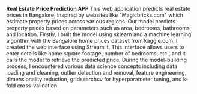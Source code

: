 **Real Estate Price Prediction APP**
This web application predicts real estate prices in Bangalore, inspired by websites like "Magicbricks.com" which estimate property prices across various regions. Our model predicts property prices based on parameters such as area, bedrooms, bathrooms, and location. Firstly, I built the model using sklearn and a machine learning algorithm with the Bangalore home prices dataset from kaggle.com. I created the web interface using Streamlit. This interface allows users to enter details like home square footage, number of bedrooms, etc., and it calls the model to retrieve the predicted price. During the model-building process, I encountered various data science concepts including data loading and cleaning, outlier detection and removal, feature engineering, dimensionality reduction, gridsearchcv for hyperparameter tuning, and k-fold cross-validation.
